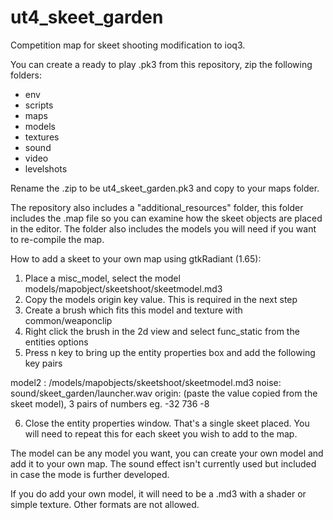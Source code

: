 # ut4_skeet_garden
Competition map for skeet shooting modification to ioq3.

You can create a ready to play .pk3 from this repository, zip the following folders:

* env
* scripts
* maps
* models
* textures
* sound
* video
* levelshots

Rename the .zip to be ut4_skeet_garden.pk3 and copy to your maps folder.

The repository also includes a "additional_resources" folder, this folder includes the .map file so you can examine how the skeet objects are placed in the editor. The folder also includes the models you will need if you want to re-compile the map.

How to add a skeet to your own map using gtkRadiant (1.65):

1) Place a misc_model, select the model models/mapobject/skeetshoot/skeetmodel.md3
2) Copy the models origin key value. This is required in the next step
3) Create a brush which fits this model and texture with common/weaponclip
4) Right click the brush in the 2d view and select func_static from the entities options
5) Press n key to bring up the entity properties box and add the following key pairs

model2 : /models/mapobjects/skeetshoot/skeetmodel.md3
noise: sound/skeet_garden/launcher.wav
origin: (paste the value copied from the skeet model), 3 pairs of numbers eg. -32 736 -8

6) Close the entity properties window. That's a single skeet placed. You will need to repeat this for each skeet you wish to add to the map.

The model can be any model you want, you can create your own model and add it to your own map. The sound effect isn't currently used but included in case the mode is further developed.

If you do add your own model, it will need to be a .md3 with a shader or simple texture. Other formats are not allowed.
